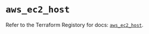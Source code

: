 # `aws_ec2_host`

Refer to the Terraform Registory for docs: [`aws_ec2_host`](https://registry.terraform.io/providers/hashicorp/aws/5.14.0/docs/resources/ec2_host).
